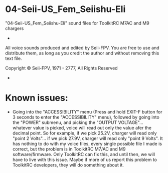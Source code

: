 # 04-Seii-US_Fem_Seiishu-Eli
"04-Seii-US_Fem_Seiishu-Eli" sound files for ToolkitRC M7AC and M9 chargers

-

All voice sounds produced and edited by Seii-FPV.
You are free to use and distribute them, as long as you credit the author and without removing this text file.

Copyright © Seii-FPV, 1971 - 2777, All Rights Reserved

-

# Known issues:

- Going into the "ACCESSIBILITY" menu (Press and hold EXIT-F button for 3 seconds to enter the "ACCESSIBILITY" menu), followed by going into the "POWER" submenu, and picking the "OUTPUT VOLTAGE"... whatever value is picked, voice will read out only the value afer the decimal point. So for example, if we pick 25.2V, charger will read only "point 2 Volts"... if we pick 27.9V, charger will read only "point 9 Volts". It has nothing to do with my voice files, every single possible file I made is correct, but the problem is in ToolkitRC M7/AC and M9 software/firmware. Only ToolkitRC can fix this, and until then, we will have to live with this issue. Maybe if more of us report this problem to ToolkitRC developers, they will do something about it.
